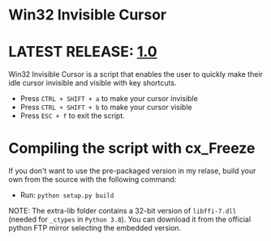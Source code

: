 # Win32 Invisible Cursor

# LATEST RELEASE: [1.0](!https://github.com/FilippoLeone/win32-invisible-cursor/releases/tag/1.0)
Win32 Invisible Cursor is a script that enables the user to quickly make their idle cursor invisible and visible with key shortcuts.

  - Press `CTRL + SHIFT + a` to make your cursor invisible
  - Press `CTRL + SHIFT + b` to make your cursor visible
  - Press `ESC + f` to exit the script.

# Compiling the script with cx_Freeze
If you don't want to use the pre-packaged version in my relase, build your own from the source with the following command:
  - Run: `python setup.py build`

NOTE: The extra-lib folder contains a 32-bit version of `libffi-7.dll` (needed for `_ctypes` in `Python 3.8`). 
You can download it from the official python FTP mirror selecting the embedded version. 
